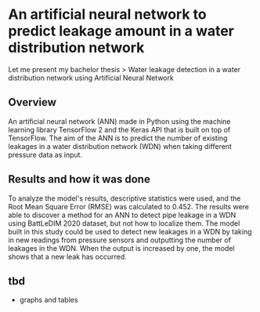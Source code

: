 # An artificial neural network to predict leakage amount in a water distribution network
Let me present my bachelor thesis > Water leakage detection in a water distribution network using Artificial Neural Network

## Overview
An artificial neural network (ANN) made in Python using the machine learning library TensorFlow 2 and the Keras API that is built on top of TensorFlow. The aim of the ANN is to predict the number of existing leakages in a water distribution network (WDN) when taking different pressure data as
input. 

## Results and how it was done
To analyze the model's results, descriptive statistics were used, and the Root Mean Square Error
(RMSE) was calculated to 0.452. The results were able to discover a method for an ANN to detect pipe
leakage in a WDN using BattLeDIM 2020 dataset, but not how to localize them. The model built in this
study could be used to detect new leakages in a WDN by taking in new readings from pressure sensors
and outputting the number of leakages in the WDN. When the output is increased by one, the model
shows that a new leak has occurred.

## tbd
- graphs and tables

